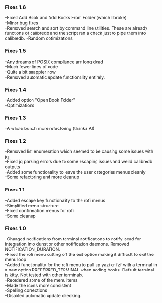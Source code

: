 ### Fixes 1.6
-Fixed Add Book and Add Books From Folder (which I broke)  
-Minor bug fixes  
-Removed search and sort by command line utilities. These are already functions of calibredb and the script ran a check just to pipe them into calibredb.
-Random optimizations

### Fixes 1.5
-Any dreams of POSIX compliance are long dead  
-Much fewer lines of code  
-Quite a bit snappier now  
-Removed automatic update functionality entirely.

### Fixes 1.4
-Added option "Open Book Folder"  
-Optimizations

### Fixes 1.3
-A whole bunch more refactoring (thanks AI)

### Fixes 1.2
-Removed list enumeration which seemed to be causing some issues with jq  
-Fixed jq parsing errors due to some escaping issues and weird calibredb outputs  
-Added some functionality to leave the user categories menus cleanly  
-Some refactoring and more cleanup  

### Fixes 1.1
-Added escape key functionality to the rofi menus  
-Simplified menu structure  
-Fixed confirmation menus for rofi  
-Some cleanup  

### Fixes 1.0  
-Changed notifications from terminal notifications to notify-send for integration into dunst or other notification daemons. Removed NOTIFICATION_DURATION.  
-Fixed the rofi menu cutting off the exit option making it difficult to exit the menu loop  
-Added functionality for the rofi menu to pull up yazi or fzf with a terminal in a new option PREFERRED_TERMINAL when adding books. Default terminal is kitty. Not tested with other terminals.  
-Reordered some of the menu items  
-Made the icons more consistent  
-Spelling corrections  
-Disabled automatic update checking. 
